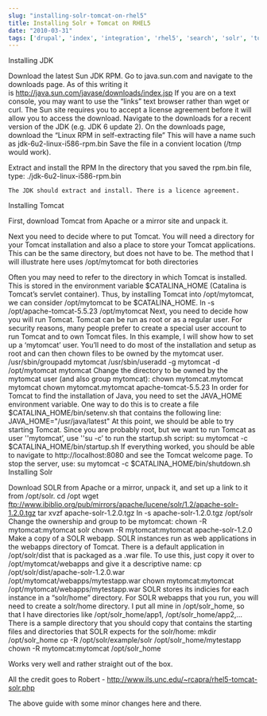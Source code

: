 ```yaml
---
slug: "installing-solr-tomcat-on-rhel5"
title: Installing Solr + Tomcat on RHEL5
date: "2010-03-31"
tags: ['drupal', 'index', 'integration', 'rhel5', 'search', 'solr', 'tomcat']
---
```

Installing JDK

Download the latest Sun JDK RPM.
Go to java.sun.com and navigate to the downloads page. As of this writing it is http://java.sun.com/javase/downloads/index.jsp
	If you are on a text console, you may want to use the “links” text browser rather than wget or curl. The Sun site requires you to accept a license agreement before it will allow you to access the download.
	Navigate to the downloads for a recent version of the JDK (e.g. JDK 6 update 2).
	On the downloads page, download the “Linux RPM in self-extracting file” This will have a name such as jdk-6u2-linux-i586-rpm.bin
	Save the file in a convient location (/tmp would work).

Extract and install the RPM
In the directory that you saved the rpm.bin file, type:
./jdk-6u2-linux-i586-rpm.bin

	The JDK should extract and install. There is a licence agreement.
Installing Tomcat

First, download Tomcat from Apache or a mirror site and unpack it.

Next you need to decide where to put Tomcat. You will need a directory for your Tomcat installation and also a place to store your Tomcat applications. This can be the same directory, but does not have to be. The method that I will illustrate here uses /opt/mytomcat for both directories

Often you may need to refer to the directory in which Tomcat is installed. This is stored in the environment variable $CATALINA_HOME (Catalina is Tomcat’s servlet container). Thus, by installing Tomcat into /opt/mytomcat, we can consider /opt/mytomcat to be $CATALINA_HOME.
ln -s /opt/apache-tomcat-5.5.23 /opt/mytomcat
Next, you need to decide how you will run Tomcat. Tomcat can be run as root or as a regular user. For security reasons, many people prefer to create a special user account to run Tomcat and to own Tomcat files. In this example, I will show how to set up a ‘mytomcat’ user. You’ll need to do most of the installation and setup as root and can then chown files to be owned by the mytomcat user.
/usr/sbin/groupadd mytomcat
/usr/sbin/useradd -g mytomcat -d /opt/mytomcat mytomcat
Change the directory to be owned by the mytomcat user (and also group mytomcat):
chown mytomcat.mytomcat mytomcat
chown mytomcat.mytomcat apache-tomcat-5.5.23
In order for Tomcat to find the installation of Java, you need to set the JAVA_HOME environment variable. One way to do this is to create a file $CATALINA_HOME/bin/setenv.sh that contains the following line:
JAVA_HOME="/usr/java/latest"
At this point, we should be able to try starting Tomcat. Since you are probably root, but we want to run Tomcat as user ''mytomcat’, use ''su -c’ to run the startup.sh script:
su mytomcat -c $CATALINA_HOME/bin/startup.sh
If everything worked, you should be able to navigate to http://localhost:8080 and see the Tomcat welcome page.
To stop the server, use:
su mytomcat -c $CATALINA_HOME/bin/shutdown.sh
Installing Solr

Download SOLR from Apache or a mirror, unpack it, and set up a link to it from /opt/solr.
cd /opt
wget ftp://www.ibiblio.org/pub/mirrors/apache/lucene/solr/1.2/apache-solr-1.2.0.tgz
tar xvzf apache-solr-1.2.0.tgz
ln -s apache-solr-1.2.0.tgz /opt/solr
Change the ownership and group to be mytomcat:
chown -R mytomcat:mytomcat solr
chown -R mytomcat:mytomcat apache-solr-1.2.0
Make a copy of a SOLR webapp. SOLR instances run as web applications in the webapps directory of Tomcat. There is a default application in /opt/solr/dist that is packaged as a .war file. To use this, just copy it over to /opt/mytomcat/webapps and give it a descriptive name:
cp /opt/solr/dist/apache-solr-1.2.0.war /opt/mytomcat/webapps/mytestapp.war
chown mytomcat:mytomcat /opt/mytomcat/webapps/mytestapp.war
SOLR stores its indicies for each instance in a “solr/home” directory. For SOLR webapps that you run, you will need to create a solr/home directory. I put all mine in /opt/solr_home, so that I have directories like /opt/solr_home/app1, /opt/solr_home/app2,… There is a sample directory that you should copy that contains the starting files and directories that SOLR expects for the solr/home:
mkdir /opt/solr_home
cp -R /opt/solr/example/solr /opt/solr_home/mytestapp
chown -R mytomcat:mytomcat /opt/solr_home

Works very well and rather straight out of the box.

All the credit goes to Robert - http://www.ils.unc.edu/~rcapra/rhel5-tomcat-solr.php

The above guide with some minor changes here and there.
